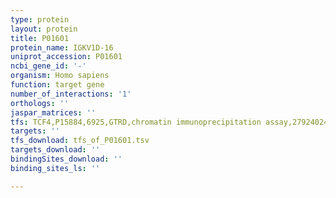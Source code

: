 ```yaml
---
type: protein
layout: protein
title: P01601
protein_name: IGKV1D-16
uniprot_accession: P01601
ncbi_gene_id: '-'
organism: Homo sapiens
function: target gene
number_of_interactions: '1'
orthologs: ''
jaspar_matrices: ''
tfs: TCF4,P15884,6925,GTRD,chromatin immunoprecipitation assay,27924024%5Buid%5D,No
targets: ''
tfs_download: tfs_of_P01601.tsv
targets_download: ''
bindingSites_download: ''
binding_sites_ls: ''

---
```

